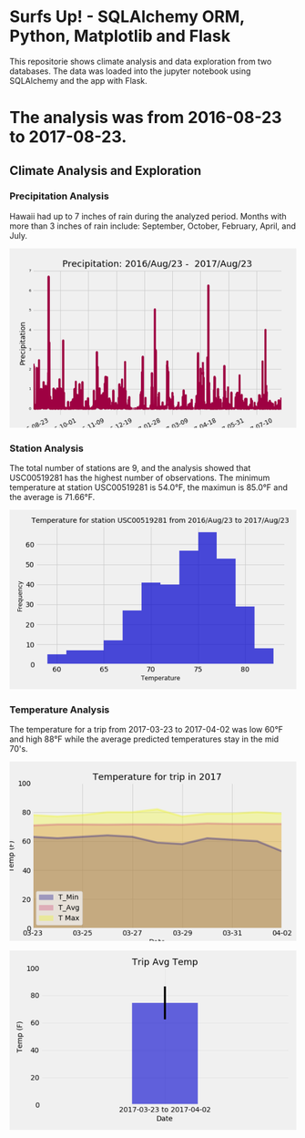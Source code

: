 # Surfs Up! - SQLAlchemy ORM, Python, Matplotlib and Flask

This repositorie shows climate analysis and data exploration from two databases.
The data was loaded into the jupyter notebook using SQLAlchemy and the app with Flask.


# The analysis was from 2016-08-23 to 2017-08-23.

## Climate Analysis and Exploration


### Precipitation Analysis

Hawaii had up to 7 inches of rain during the analyzed period. Months with more than 3 inches of rain include: September, October, February, April, and July.

![precipitation_amounts.png](Output/precipitation_amounts.png)

### Station Analysis

The total number of stations are 9, and the analysis showed that USC00519281 has the highest number of observations.
The minimum temperature at station USC00519281 is 54.0°F, the maximun is 85.0°F and the average is 71.66°F.

![temperature_results_hist.png](Output/temperature_results_hist.png)

### Temperature Analysis

The temperature for a trip from 2017-03-23 to 2017-04-02 was low  60°F and high 88°F while the average predicted temperatures stay in the mid 70's.

![daily-normals](Output/trip_temperature_results_area.png)
  
![trip_avg_temperature.png](Output/trip_avg_temp.png)





